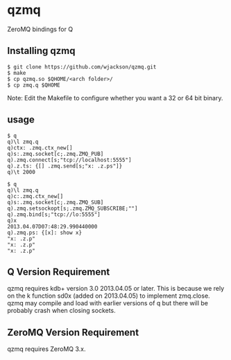 # qzmq

ZeroMQ bindings for Q

## Installing qzmq

```
$ git clone https://github.com/wjackson/qzmq.git
$ make
$ cp qzmq.so $QHOME/<arch folder>/
$ cp zmq.q $QHOME
```

Note: Edit the Makefile to configure whether you want a 32 or 64 bit binary.

## usage

```
$ q
q)\l zmq.q
q)ctx: .zmq.ctx_new[]
q)s:.zmq.socket[c;.zmq.ZMQ_PUB]
q).zmq.connect[s;"tcp://localhost:5555"]
q).z.ts: {[] .zmq.send[s;"x: .z.ps"]}
q)\t 2000

$ q
q)\l zmq.q
q)c:.zmq.ctx_new[]
q)s:.zmq.socket[c;.zmq.ZMQ_SUB]
q).zmq.setsockopt[s;.zmq.ZMQ_SUBSCRIBE;""]
q).zmq.bind[s;"tcp://lo:5555"]
q)x
2013.04.07D07:48:29.990440000
q).zmq.ps: {[x]: show x}
"x: .z.p"
"x: .z.p"
"x: .z.p"
```

## Q Version Requirement

qzmq requires kdb+ version 3.0 2013.04.05 or later. This is because we rely on
the k function sd0x (added on 2013.04.05) to implement zmq.close. qzmq may
compile and load with earlier versions of q but there will be probably crash
when closing sockets.

## ZeroMQ Version Requirement

qzmq requires ZeroMQ 3.x.
